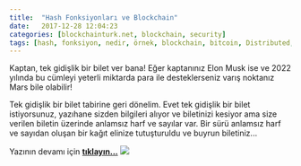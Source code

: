 ```yaml
---
title:  "Hash Fonksiyonları ve Blockchain"
date:   2017-12-28 12:04:23
categories: [blockchainturk.net, blockchain, security]
tags: [hash, fonksiyon, nedir, örnek, blockchain, bitcoin, Distributed, Legder, Block, Mehmet Cem Yücel, Mehmet, Cem, Yucel, Yücel, blockchainturk, blockchainturk.net]
---
```


Kaptan, tek gidişlik bir bilet ver bana! Eğer kaptanınız Elon Musk ise ve 2022 yılında bu cümleyi yeterli miktarda para ile desteklerseniz varış noktanız Mars bile olabilir!

Tek gidişlik bir bilet tabirine geri dönelim. Evet tek gidişlik bir bilet istiyorsunuz, yazıhane sizden bilgileri alıyor ve biletinizi kesiyor ama size verilen biletin üzerinde anlamsız harf ve sayılar var. Bir sürü anlamsız harf ve sayıdan oluşan bir kağıt elinize tutuşturuldu ve buyrun biletiniz...

Yazının devamı için 
<a style="font-weight:bold" href="https://medium.com/blockchainturk/59da61356e9?utm_source=mehmetcemyucel.com&utm_medium=refferal&utm_campaign=blog" target="_blank">tıklayın...</a>
![](https://cdn-images-1.medium.com/max/800/1*EPyEPIIU2NmpqufwBAPTBQ.jpeg)


